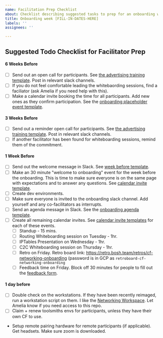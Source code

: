 ```yaml
---
name: Facilitation Prep Checklist
about: Checklist describing suggested tasks to prep for an onboarding week
title: Onboarding week [FILL-IN-DATES-HERE]
labels: ''
assignees: ''

---
```


## Suggested Todo Checklist for Facilitator Prep

#### 6 Weeks Before
- [ ] Send out an open call for participants. See [the advertising training template](https://github.com/cloudfoundry/cf-networking-onboarding/blob/gh-pages/FACILITATION.md#advertising-once-a-date-is-decided). Post in relevant slack channels.
- [ ] If you do not feel comfortable leading the whitebaording sessions, find a faciliator (ask Amelia if you need help with this).
- [ ] Make a calendar invite booking the time for all participants. Add new ones as they confirm participation. See the [onboarding placeholder event template](https://github.com/cloudfoundry/cf-networking-onboarding/blob/gh-pages/FACILITATION.md#week-long-cf-networking-onboarding-event).

#### 3 Weeks Before
- [ ] Send out a reminder open call for participants. See [the advertising training template](https://github.com/cloudfoundry/cf-networking-onboarding/blob/gh-pages/FACILITATION.md#advertising-once-a-date-is-decided). Post in relevant slack channels.
- [ ] If another facilitator has been found for whiteboarding sessions, remind them of the commitment.

#### 1 Week Before
- [ ] Send out the welcome message in Slack. See [week before template](https://github.com/cloudfoundry/cf-networking-onboarding/blob/gh-pages/FACILITATION.md#welcoming-onborders-to-slack-channel-one-week-ahead-of-start).
- [ ] Make an 30 minute "welcome to onboarding" event for the week before the onboarding. This is time to make sure everyone is on the same page with expectations and to answer any questions. See [calendar invite template](https://github.com/cloudfoundry/cf-networking-onboarding/blob/gh-pages/FACILITATION.md#welcome-to-cf-networking-onboarding).
- [ ] Create dev environments.
- [ ] Make sure everyone is invited to the onboarding slack channel. Add yourself and any co-facilitators as interrupts.
- [ ] Send an agenda message in Slack. See the [onboarding agenda template](https://github.com/cloudfoundry/cf-networking-onboarding/blob/gh-pages/FACILITATION.md#events-for-onboarding-share-one-week-ahead).
- [ ] Create all remaining calendar invites. See [calendar invite templates](https://github.com/cloudfoundry/cf-networking-onboarding/blob/gh-pages/FACILITATION.md#calendar-invites) for each of these events.
  - [ ] Standup - 15 mins.
  - [ ] Routing Whiteboarding session on Tuesday - 1hr.
  - [ ] IPTables Presentation on Wednesday - 1hr.
  - [ ] C2C Whiteboarding session on Thursday - 1hr.
  - [ ] Retro on Friday. Retro board link: https://retro.bosh.team/retros/cf-networking-onboarding (password is in GCP as `retroboard-cf-networking-onboarding`
  - [ ] Feedback time on Friday. Block off 30 minutes for people to fill out the [feedback form](https://docs.google.com/forms/d/e/1FAIpQLSc4_cMKZh283_gM4T6BRkny9YXpLYhxrY9mP1tMv4y0SvkrGQ/viewform?usp=sf_link).

#### 1 day before
- [ ] Double check on the workstations. If they have been recently reimaged, run a workstation script on them. I like the [Networking Workspace](https://github.com/cloudfoundry/networking-workspace). Let Amelia know if you need access to this repo.
- [ ] Claim + renew toolsmiths envs for participants, unless they have their own CF to use.
- Setup remote pairing hardware for remote participants (if applicable). Get headsets. Make sure zoom is downloaded.
